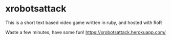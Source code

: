 # xrobotsattack
This is a short text based video game written in ruby, and hosted with RoR

Waste a few minutes, have some fun!
https://xrobotsattack.herokuapp.com/